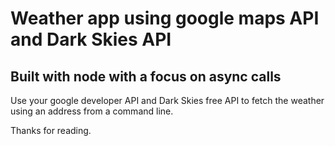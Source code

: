 <h1>Weather app using google maps API and Dark Skies API </h1>
<h2>Built with node with a focus on async calls</h2>

Use your google developer API and Dark Skies free API to fetch the weather using an address from a command line.

Thanks for reading.
